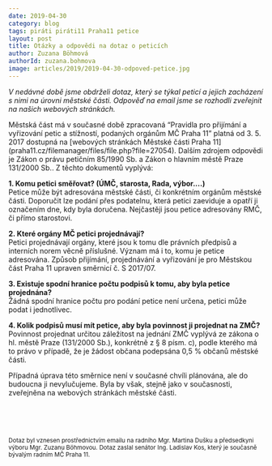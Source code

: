 ```yaml
---
date: 2019-04-30
category: blog
tags: piráti piráti11 Praha11 petice
layout: post
title: Otázky a odpovědi na dotaz o peticích
author: Zuzana Böhmová
authorId: zuzana.bohmova
image: articles/2019/2019-04-30-odpoved-petice.jpg
---
```


*V nedávné době jsme obdrželi dotaz, který se týkal peticí a jejich zacházení s nimi na úrovni městské části. Odpověď na email jsme se rozhodli zveřejnit na našich webových stránkách.*

Městská část má v současné době zpracovaná “Pravidla pro přijímání a vyřizování petic a stížností, podaných orgánům MČ Praha 11” platná od 3. 5. 2017 dostupná na [webových stránkách Městské části Praha 11] (praha11.cz/filemanager/files/file.php?file=27054). Dalším zdrojem odpovědi je Zákon o právu petičním 85/1990 Sb. a Zákon o hlavním městě Praze 131/2000 Sb.. Z těchto dokumentů vyplývá:

**1. Komu petici směřovat? (ÚMČ, starosta, Rada, výbor....)** <br>
Petice může být adresována městské části, či konkrétním orgánům městské části. Doporučit lze podání přes podatelnu, která petici zaeviduje a opatří ji označením dne, kdy byla doručena. Nejčastěji jsou petice adresovány RMČ, či přímo starostovi.

**2. Které orgány MČ petici projednávají?** <br>
Petici projednávají orgány, které jsou k tomu dle právních předpisů a interních norem věcně příslušné. Význam má i to, komu je petice adresována. Způsob přijímání, projednávání a vyřizování je pro Městskou část Praha 11 upraven směrnicí č. S 2017/07.

**3. Existuje spodní hranice počtu podpisů k tomu, aby byla petice projednána?** <br>
Žádná spodní hranice počtu pro podání petice není určena, petici může podat i jednotlivec.

**4. Kolik podpisů musí mít petice, aby byla povinnost ji projednat na ZMČ?** <br>
Povinnost projednat určitou záležitost na jednání ZMČ vyplývá ze zákona o hl. městě Praze (131/2000 Sb.), konkrétně z § 8 písm. c), podle kterého má to právo v případě, že je žádost občana podepsána 0,5 % občanů městské části.

Případná úprava této směrnice není v současné chvíli plánována, ale do budoucna ji nevylučujeme. Byla by však, stejně jako v současnosti, zveřejněna na webových stránkách městské části.

<br>
<br>
<br>

<sup>Dotaz byl vznesen prostřednictvím emailu na radního Mgr. Martina Dušku a předsedkyni výboru Mgr. Zuzanu Böhmovou. Dotaz zaslal senátor Ing. Ladislav Kos, který je současně bývalým radním MČ Praha 11.</sup>

